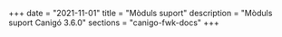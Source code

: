 +++
date        = "2021-11-01"
title       = "Mòduls suport"
description = "Mòduls suport Canigó 3.6.0"
sections    = "canigo-fwk-docs"
+++